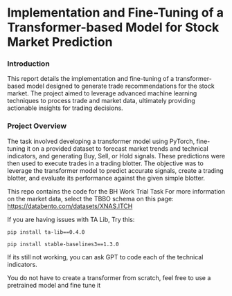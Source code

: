 # Implementation and Fine-Tuning of a Transformer-based Model for Stock Market Prediction

### Introduction
This report details the implementation and fine-tuning of a transformer-based model designed to generate trade recommendations for the stock market. The project aimed to leverage advanced machine learning techniques to process trade and market data, ultimately providing actionable insights for trading decisions.

### Project Overview 
The task involved developing a transformer model using PyTorch, fine-tuning it on a provided dataset to forecast market trends and technical indicators, and generating Buy, Sell, or Hold signals. These predictions were then used to execute trades in a trading blotter. The objective was to leverage the transformer model to predict accurate signals, create a trading blotter, and evaluate its performance against the given simple blotter.


This repo contains the code for the BH Work Trial Task
For more information on the market data, select the TBBO schema on this page: https://databento.com/datasets/XNAS.ITCH

If you are having issues with TA Lib, Try this:
```
pip install ta-lib==0.4.0

pip install stable-baselines3==1.3.0
```
If its still not working, you can ask GPT to code each of the technical indicators. 

You do not have to create a transformer from scratch, feel free to use a pretrained model and fine tune it


